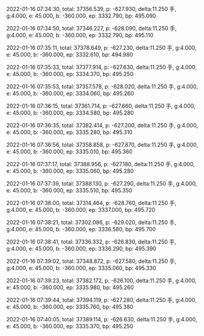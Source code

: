 2022-01-16 07:34:30, total: 37356.539, p: -627.930, delta:11.250 手, g:4.000, e: 45.000, b: -360.000, ep: 3332.790, bp: 495.090

2022-01-16 07:34:50, total: 37346.227, p: -628.090, delta:11.250 手, g:4.000, e: 45.000, b: -360.000, ep: 3332.790, bp: 495.110

2022-01-16 07:35:11, total: 37378.649, p: -627.230, delta:11.250 手, g:4.000, e: 45.000, b: -360.000, ep: 3332.610, bp: 494.980

2022-01-16 07:35:33, total: 37377.914, p: -627.630, delta:11.250 手, g:4.000, e: 45.000, b: -360.000, ep: 3334.370, bp: 495.250

2022-01-16 07:35:53, total: 37357.578, p: -628.020, delta:11.250 手, g:4.000, e: 45.000, b: -360.000, ep: 3334.060, bp: 495.260

2022-01-16 07:36:15, total: 37361.714, p: -627.660, delta:11.250 手, g:4.000, e: 45.000, b: -360.000, ep: 3334.580, bp: 495.280

2022-01-16 07:36:35, total: 37382.414, p: -627.200, delta:11.250 手, g:4.000, e: 45.000, b: -360.000, ep: 3335.280, bp: 495.310

2022-01-16 07:36:56, total: 37358.858, p: -627.870, delta:11.250 手, g:4.000, e: 45.000, b: -360.000, ep: 3335.010, bp: 495.360

2022-01-16 07:37:17, total: 37388.956, p: -627.180, delta:11.250 手, g:4.000, e: 45.000, b: -360.000, ep: 3335.060, bp: 495.280

2022-01-16 07:37:39, total: 37388.130, p: -627.290, delta:11.250 手, g:4.000, e: 45.000, b: -360.000, ep: 3335.510, bp: 495.350

2022-01-16 07:38:00, total: 37314.464, p: -628.760, delta:11.250 手, g:4.000, e: 45.000, b: -360.000, ep: 3337.000, bp: 495.720

2022-01-16 07:38:21, total: 37302.086, p: -629.020, delta:11.250 手, g:4.000, e: 45.000, b: -360.000, ep: 3336.580, bp: 495.700

2022-01-16 07:38:41, total: 37336.332, p: -626.830, delta:11.250 手, g:4.000, e: 45.000, b: -360.000, ep: 3336.290, bp: 495.390

2022-01-16 07:39:02, total: 37348.872, p: -627.580, delta:11.250 手, g:4.000, e: 45.000, b: -360.000, ep: 3335.060, bp: 495.330

2022-01-16 07:39:23, total: 37382.172, p: -626.100, delta:11.250 手, g:4.000, e: 45.000, b: -360.000, ep: 3335.980, bp: 495.260

2022-01-16 07:39:44, total: 37394.119, p: -627.280, delta:11.250 手, g:4.000, e: 45.000, b: -360.000, ep: 3335.760, bp: 495.380

2022-01-16 07:40:05, total: 37389.114, p: -626.630, delta:11.250 手, g:4.000, e: 45.000, b: -360.000, ep: 3335.370, bp: 495.250
